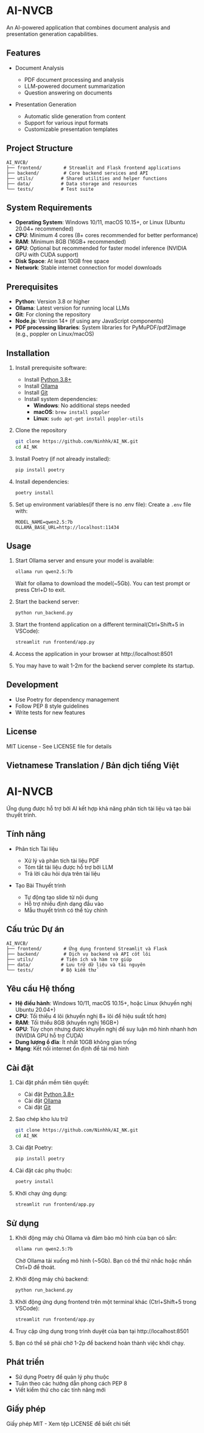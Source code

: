 # AI-NVCB

An AI-powered application that combines document analysis and presentation generation capabilities.

## Features

- Document Analysis
  - PDF document processing and analysis
  - LLM-powered document summarization
  - Question answering on documents
  
- Presentation Generation
  - Automatic slide generation from content
  - Support for various input formats
  - Customizable presentation templates

## Project Structure

```
AI_NVCB/
├── frontend/        # Streamlit and Flask frontend applications
├── backend/         # Core backend services and API
├── utils/          # Shared utilities and helper functions
├── data/           # Data storage and resources
└── tests/          # Test suite
```

## System Requirements

- **Operating System**: Windows 10/11, macOS 10.15+, or Linux (Ubuntu 20.04+ recommended)
- **CPU**: Minimum 4 cores (8+ cores recommended for better performance)
- **RAM**: Minimum 8GB (16GB+ recommended)
- **GPU**: Optional but recommended for faster model inference (NVIDIA GPU with CUDA support)
- **Disk Space**: At least 10GB free space
- **Network**: Stable internet connection for model downloads

## Prerequisites

- **Python**: Version 3.8 or higher
- **Ollama**: Latest version for running local LLMs
- **Git**: For cloning the repository
- **Node.js**: Version 14+ (if using any JavaScript components)
- **PDF processing libraries**: System libraries for PyMuPDF/pdf2image (e.g., poppler on Linux/macOS)

## Installation

1. Install prerequisite software:
   - Install [Python 3.8+](https://www.python.org/downloads/)
   - Install [Ollama](https://ollama.ai/download)
   - Install [Git](https://git-scm.com/downloads)
   - Install system dependencies:
     - **Windows**: No additional steps needed
     - **macOS**: `brew install poppler`
     - **Linux**: `sudo apt-get install poppler-utils`

2. Clone the repository
   ```bash
   git clone https://github.com/Ninhhk/AI_NK.git
   cd AI_NK
   ```

3. Install Poetry (if not already installed):
   ```bash
   pip install poetry
   ```

4. Install dependencies:
   ```bash
   poetry install
   ```

5. Set up environment variables(if there is no .env file):
   Create a `.env` file with:
   ```
   MODEL_NAME=qwen2.5:7b
   OLLAMA_BASE_URL=http://localhost:11434
   ```

## Usage

1. Start Ollama server and ensure your model is available:
   ```bash
   ollama run qwen2.5:7b
   ```
   Wait for ollama to download the model(~5Gb). You can test prompt or press Ctrl+D to exit.

2. Start the backend server:
   ```bash
   python run_backend.py
   ```
3. Start the frontend application on a different terminal(Ctrl+Shift+5 in VSCode):
   ```bash
   streamlit run frontend/app.py
   ```
4. Access the application in your browser at http://localhost:8501
5. You may have to wait 1-2m for the backend server complete its startup.

## Development

- Use Poetry for dependency management
- Follow PEP 8 style guidelines
- Write tests for new features

## License

MIT License - See LICENSE file for details

## Vietnamese Translation / Bản dịch tiếng Việt

# AI-NVCB

Ứng dụng được hỗ trợ bởi AI kết hợp khả năng phân tích tài liệu và tạo bài thuyết trình.

## Tính năng

- Phân tích Tài liệu
  - Xử lý và phân tích tài liệu PDF
  - Tóm tắt tài liệu được hỗ trợ bởi LLM
  - Trả lời câu hỏi dựa trên tài liệu
  
- Tạo Bài Thuyết trình
  - Tự động tạo slide từ nội dung
  - Hỗ trợ nhiều định dạng đầu vào
  - Mẫu thuyết trình có thể tùy chỉnh

## Cấu trúc Dự án

```
AI_NVCB/
├── frontend/        # Ứng dụng frontend Streamlit và Flask
├── backend/         # Dịch vụ backend và API cốt lõi
├── utils/          # Tiện ích và hàm trợ giúp
├── data/           # Lưu trữ dữ liệu và tài nguyên
└── tests/          # Bộ kiểm thử
```

## Yêu cầu Hệ thống

- **Hệ điều hành**: Windows 10/11, macOS 10.15+, hoặc Linux (khuyến nghị Ubuntu 20.04+)
- **CPU**: Tối thiểu 4 lõi (khuyến nghị 8+ lõi để hiệu suất tốt hơn)
- **RAM**: Tối thiểu 8GB (khuyến nghị 16GB+)
- **GPU**: Tùy chọn nhưng được khuyến nghị để suy luận mô hình nhanh hơn (NVIDIA GPU hỗ trợ CUDA)
- **Dung lượng ổ đĩa**: Ít nhất 10GB không gian trống
- **Mạng**: Kết nối internet ổn định để tải mô hình

## Cài đặt

1. Cài đặt phần mềm tiên quyết:
   - Cài đặt [Python 3.8+](https://www.python.org/downloads/)
   - Cài đặt [Ollama](https://ollama.ai/download)
   - Cài đặt [Git](https://git-scm.com/downloads)

2. Sao chép kho lưu trữ
   ```bash
   git clone https://github.com/Ninhhk/AI_NK.git
   cd AI_NK
   ```

3. Cài đặt Poetry:
   ```bash
   pip install poetry
   ```

4. Cài đặt các phụ thuộc:
   ```bash
   poetry install
   ```

5. Khởi chạy ứng dụng:
   ```bash
   streamlit run frontend/app.py
   ```

## Sử dụng

1. Khởi động máy chủ Ollama và đảm bảo mô hình của bạn có sẵn:
   ```bash
   ollama run qwen2.5:7b
   ```
   Chờ Ollama tải xuống mô hình (~5Gb). Bạn có thể thử nhắc hoặc nhấn Ctrl+D để thoát.

2. Khởi động máy chủ backend:
   ```bash
   python run_backend.py
   ```

3. Khởi động ứng dụng frontend trên một terminal khác (Ctrl+Shift+5 trong VSCode):
   ```bash
   streamlit run frontend/app.py
   ```

4. Truy cập ứng dụng trong trình duyệt của bạn tại http://localhost:8501
5. Bạn có thể sẽ phải chờ 1-2p để backend hoàn thành việc khởi chạy.

## Phát triển

- Sử dụng Poetry để quản lý phụ thuộc
- Tuân theo các hướng dẫn phong cách PEP 8
- Viết kiểm thử cho các tính năng mới

## Giấy phép

Giấy phép MIT - Xem tệp LICENSE để biết chi tiết